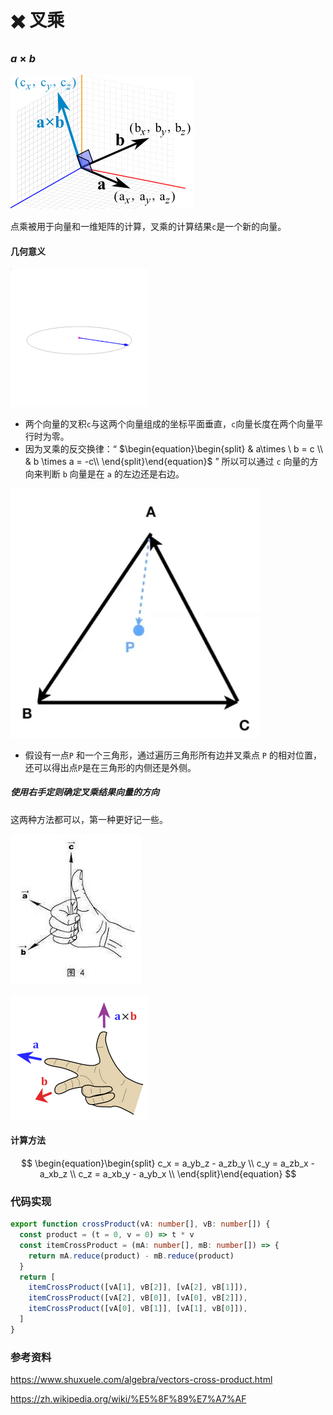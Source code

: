 # ✖️ 叉乘

### $a \times b$

![img](assets/cross-product-components.gif)

点乘被用于向量和一维矩阵的计算，叉乘的计算结果`c`是一个新的向量。

#### 几何意义

![img](assets/220px-Cross_product.gif)

* 两个向量的叉积`c`与这两个向量组成的坐标平面垂直，`c`向量长度在两个向量平行时为零。
* 因为叉乘的反交换律：“ $\begin{equation}\begin{split} & a\times \ b = c \\ & b \times a = -c\\ \end{split}\end{equation}$  ” 所以可以通过 `c` 向量的方向来判断 `b` 向量是在 `a` 的左边还是右边。

![](assets/image-20211001130318474.png)

* 假设有一点`P` 和一个三角形，通过遍历三角形所有边并叉乘点 `P` 的相对位置，还可以得出点`P`是在三角形的内侧还是外侧。


##### 使用右手定则确定叉乘结果向量的方向

这两种方法都可以，第一种更好记一些。

![img](assets/3F77AA10-09A5-400C-942B-46EC332E4157.jpeg)

![img](assets/220px-Right_hand_rule_cross_product.svg.png)

#### 计算方法

$$
\begin{equation}\begin{split}
c_x = a_yb_z - a_zb_y \\
c_y = a_zb_x - a_xb_z \\
c_z = a_xb_y - a_yb_x \\
\end{split}\end{equation}
$$

### 代码实现

```typescript
export function crossProduct(vA: number[], vB: number[]) {
  const product = (t = 0, v = 0) => t * v
  const itemCrossProduct = (mA: number[], mB: number[]) => {
    return mA.reduce(product) - mB.reduce(product)
  }
  return [
    itemCrossProduct([vA[1], vB[2]], [vA[2], vB[1]]),
    itemCrossProduct([vA[2], vB[0]], [vA[0], vB[2]]),
    itemCrossProduct([vA[0], vB[1]], [vA[1], vB[0]]),
  ]
}
```



### 参考资料

https://www.shuxuele.com/algebra/vectors-cross-product.html

https://zh.wikipedia.org/wiki/%E5%8F%89%E7%A7%AF
